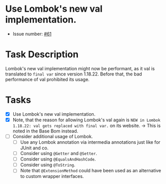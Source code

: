 # Use Lombok's new val implementation.
* Issue number: [\#61](https://codeberg.org/splitcells-net/net.splitcells.network.community/issues/61)
# Task Description
Lombok's new val implementation might now be performant,
as it val is translated to `final var` since version 1.18.22.
Before that, the bad performance of val prohibited its usage.
# Tasks
* [x] Use Lombok's new val implementation.
* [x] Note, that the reason for allowing Lombok's val again is `NEW in Lombok 1.18.22: val gets replaced with final var.` on its website.
  -> This is noted in the Base Bom instead.
* [ ] Consider additional usage of Lombok.
    * [ ] Use any Lombok annotation via intermedia annotations just like for JUnit and co.
    * [ ] Consider using `@Getter` and `@Setter`.
    * [ ] Consider using `@EqualsAndHashCode`.
    * [ ] Consider using `@ToString`.
    * [ ] Note that `@ExtensionMethod` could have been used as an alternative to custom wrapper interfaces.